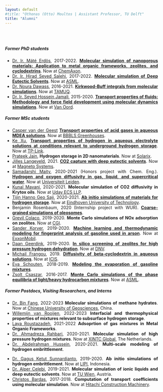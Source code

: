 ```yaml
---
layout: default
#title: "Othonas (Otto) Moultos | Assistant Professor, TU Delft"
title: "Alumni"
---
```


<div id="people" class="row">
<div  style="text-align: justify;" class="col-sm-10">
	<br/><br/>
<h5>Former PhD students</h5>

<section markdown="1">

- [Dr. Ir. Máté Erdös](https://www.linkedin.com/in/mateerdos/), 2017-2022. <strong><a href="theses/MateErdos.pdf">Molecular simulation of nanoporous materials: Application to metal organic frameworks, zeolites, and cyclodextrins</a></strong>. Now at [ChemAxon](https://chemaxon.com).
- [Dr. Ir. Hirad Seyed Salehi](https://www.linkedin.com/in/hiradsalehi/?originalSubdomain=nl), 2017-2022. <strong><a href="theses/HiradSalehi.pdf">Molecular simulation of Deep Eutectic Solvents</a></strong>. Now at [ASML](https://www.asml.com/en/careers).
- [Dr. Noura Dawass](https://www.linkedin.com/in/noura-dawass-115358216/?originalSubdomain=qa), 2016-2021. <strong><a href="theses/NouraDawass.pdf">Kirkwood-Buff integrals from molecular simulations</a></strong>. Now at [TAMUQ](https://www.qatar.tamu.edu/programs/chemical-engineering/).
- [Dr. Ir. Seyed Hossein Jamali](https://www.linkedin.com/in/shjamali/?originalSubdomain=nl), 2015-2020. <strong> <a href="theses/SeyedJamali.pdf">Transport properties of fluids: Methodology and force field development using molecular dynamics simulations</a></strong>. Now at [Van Oord](http://www.vanoord.com/).


</section>


<h5>Former MSc students</h5>
<section markdown="1">

- [Casper van der Geest](https://www.linkedin.com/in/caspervandergeest/?originalSubdomain=nl) <strong><a href="../assets/tempPublications/84.pdf">Transport properties of acid gases in aqueous MDEA solutions</a></strong>. Now at [BBBLS Greenhouses](https://www.bbbls.net).
- [Ke Xu](https://www.linkedin.com/in/ke-xu-a339731a3/), <strong><a href="../assets/tempPublications/74.pdf">Transport properties of hydrogen in aqueous electrolyte solutions at conditions relevant to underground hydrogen storage</a></strong>. Now at [TP-Link](https://www.tp-link.com/nl/about-us/corporate-profile/).
- [Prateek Jain](https://www.linkedin.com/in/prateek-jain-matsci/?originalSubdomain=nl), <strong>Hydrogen storage in 2D nanomaterials</strong>. Now at [Solarix](https://solarix-solar.com/?utm_source=linkedin&utm_medium=social&utm_campaign=custom_button).
- [Jilles Langeveld](https://www.linkedin.com/in/jilles-langeveld/?originalSubdomain=nl), 2021. <strong> <a href="../assets/publications/66.Dawass_JPCB_2022_126_3572.pdf">CO2 capture with deep eutectic solvents</a></strong>. Now at [Magneto Systems](https://magneto.systems).
- [Samadarshi Maity](https://www.linkedin.com/in/samadarshi-maity-9621b6115/), 2020-2021 (Honors project with Chem. Eng.). <strong>  <a href="../assets/publications/59.Tsimpanogiannis_JCED_2021_66_3226.pdf">Hydrogen and oxygen diffusivity in gas, liquid, and supercritical water</a></strong>. Now at [Universiteit Leiden](https://www.universiteitleiden.nl/en/staffmembers/samadarshi-maity#tab-1).
- [Kunal Mavani](https://www.linkedin.com/in/kunal-mavani/?originalSubdomain=nl), 2020-2021. <strong>Molecular simulation of CO2 diffusivity in Krytox oils</strong>. Now at [Uday ECS LLP](https://www.udaics.in). 
- [Tijin Hanno Geo Saji](https://www.linkedin.com/in/tijin-saji-b0a5/?originalSubdomain=nl), 2020-2021. <strong> <a href="../assets/publications/67.Habibi_ASS_2022_603_154323.pdf">Ab initio simulations of materials for hydrogen storage</a></strong>. Now at [Eindhoven University of Technology](https://www.tue.nl/en/).
- Benjamin Rosenbaum, 2020 (Internship project with WUR). <strong> <a href="../assets/tempPublications/85.pdf">Coarse-grained simulations of oleosomes</a></strong>. 
- [Grevil Colaco](https://www.linkedin.com/in/grevilcolaco/?originalSubdomain=nl), 2019-2020. <strong> Monte Carlo simulations of NOx adsorption on zeolites</strong>. Now at [CGI](https://www.cgi.com/en).
- [Sander Korver](https://www.linkedin.com/in/sander-korver-b00a6496), 2019-2020. <strong><a href="../assets/publications/50.Korver_SR_2020_10_20502.pdf"> Machine learning and thermodynamic modeling for fingerprint analysis of gasoline used in arson</a></strong>. Now at [ExxonMobil](https://corporate.exxonmobil.com).
- [Daan Geerdink](https://www.linkedin.com/in/zsolt-csaszar/?originalSubdomain=nl), 2019-2020. <strong><a href="../assets/publications/54.Erdos_API_2021_13_8383.pdf"> In silico screening of zeolites for high pressure hydrogen dehydration</a></strong>. Now at [DNV](https://www.dnv.com).
- [Michail Frangou](https://www.linkedin.com/in/mfrangou/?originalSubdomain=cy), 2019. <strong><a href="../assets/publications/48.Erdos_FPE_2021_528_112842.pdf"> Diffusivity of beta-cyclodextrin in aqueous solutions</a></strong>. Now at [ICIS](https://www.icis.com/explore/?cmpid=SOC%7CCHEM%7CCHLEG-2019-LinkedIn-BioLinkExploreSite&7012X000000g6AA).
- [Eva Schouten](https://www.linkedin.com/in/eva-schouten-8a424a102/?originalSubdomain=nl), 2018-2019. <strong><a href="../assets/publications/50.Korver_SR_2020_10_20502.pdf"> Modeling the evaporation of gasoline mixtures</a></strong>. 
- [Zsolt Csaszar](https://www.linkedin.com/in/zsolt-csaszar/?originalSubdomain=nl), 2016-2017. <strong><a href="../assets/publications/26.Nikolaidis_AIChE_2018_65_792.pdf"> Monte Carlo simulations of the phase equilibria of light/heavy hydrocarbon mixtures</a></strong>. Now at [ASML](https://www.asml.com/en).
</section>


<h5>Former Postdocs, Visiting Researchers, and Interns</h5>
<section markdown="1">

- [Dr. Bin Fang](), 2022-2023 <strong>Molecular simulations of methane hydrates</strong>. Now at [Chinese University of Geosciences](https://en.cug.edu.cn), China.
- [Willemijn van Rooijen](https://www.linkedin.com/in/willemijn-van-rooijen-46398a151/?originalSubdomain=nl), 2022-2023 <strong>Interfacial and thermophysical properties of mixtures relevant to subsurface hydrogen storage</strong>.
- [Laya Roustazadeh](https://www.qatar.tamu.edu/news-and-events/news/2020/06/24/texas-a-and-m-at-qatar-names-outstanding-graduates/), 2021-2022 <strong>Adsoprtion of gas mixtures in Metal Organic Frameworks</strong>.
- [Dr. Ahmadreza Rahbari](https://www.linkedin.com/in/arahbari/?originalSubdomain=nl), 2020-2021. <strong> Molecular simulation of high pressure hydrogen mixtures</strong>. Now at [XINTC Global](http://www.xintcglobal.com/), The Netherlands.
- [Dr. Abdelrahman Hussein](https://www.linkedin.com/in/abdelrahman-hussein-3b42b415/?originalSubdomain=nl), 2020-2021. <strong> Multi-scale modeling of hydrogen embrittlement</strong>. 
<!-- Now at [KoreaTech](https://www.koreatech.ac.kr/eng/Main.do), Korea. -->
- [Dr. Gagus Ketut Sunnardianto](https://www.linkedin.com/in/gagus-ketut-sunnardianto/), 2019-2020. <strong> Ab initio simulations of hydrogen embrittlement</strong>. Now at [LIPI](http://lipi.go.id/staf/detail/gagu001), Indonesia.
- [Dr. Alper Celebi](https://www.linkedin.com/in/alper-tunga-celebi-0375b586/?originalSubdomain=nl), 2019-2021. <strong> Molecular simulation of ionic liquids and deep eutectic solvents</strong>. Now at [TU Wien](https://www.tuwien.at), Austria.
- [Christos Bardas](https://www.linkedin.com/in/christos-bardas/?originalSubdomain=nl), 2017-2018. <strong> Computation of transport coefficients using molecular simulation</strong>. Now at [Hitachi Construction Machinery](https://www.linkedin.com/company/hitachi-construction-machinery/about/).

</section>

<!-- <h5>Visitors and Interns</h5>
<section markdown="1">

- [Zsolt Csaszar](https://www.linkedin.com/in/zsolt-csaszar/?originalSubdomain=nl), 2016-2017. <strong> Monte Carlo simulations of the phase equilibria of light/heavy hydrocarbon mixtures</strong>. Now at [ASML](https://www.asml.com/en).

</section> -->

</div>
</div>

